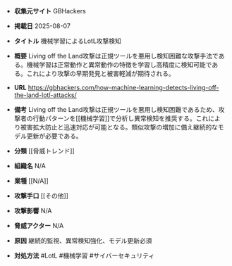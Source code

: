 - **収集元サイト**
GBHackers

- **掲載日**
2025-08-07

- **タイトル**
機械学習によるLotL攻撃検知

- **概要**
Living off the Land攻撃は正規ツールを悪用し検知困難な攻撃手法である。機械学習は正常動作と異常動作の特徴を学習し高精度に検知可能である。これにより攻撃の早期発見と被害軽減が期待される。

- **URL**
https://gbhackers.com/how-machine-learning-detects-living-off-the-land-lotl-attacks/

- **備考**
Living off the Land攻撃は正規ツールを悪用し検知困難であるため、攻撃者の行動パターンを[[機械学習]]で分析し異常検知を推奨する。これにより被害拡大防止と迅速対応が可能となる。類似攻撃の増加に備え継続的なモデル更新が必要である。

- **分類**
[[脅威トレンド]]

- **組織名**
N/A

- **業種**
[[N/A]]

- **攻撃手口**
[[その他]]

- **攻撃影響**
N/A

- **脅威アクター**
N/A

- **原因**
継続的監視、異常検知強化、モデル更新必須

- **対処方法**
#LotL #機械学習 #サイバーセキュリティ
